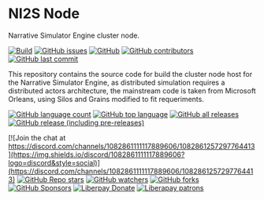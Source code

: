 # NI2S Node
Narrative Simulator Engine cluster node.

[![Build](https://img.shields.io/github/actions/workflow/status/arwni2s/ni2s-node/build.yml?style=plastic)](https://github.com/arwni2s/ni2s-node/actions?query=workflow%3Abuild)
[![GitHub issues](https://img.shields.io/github/issues/arwni2s/ni2s-node?style=plastic)](https://github.com/ARWNI2S/ni2s-node/issues)
[![GitHub](https://img.shields.io/github/license/arwni2s/ni2s-node?style=plastic)](https://github.com/arwni2s/ni2s-node)
[![GitHub contributors](https://img.shields.io/github/contributors/arwni2s/ni2s-node?style=plastic)](https://github.com/arwni2s/ni2s-node/graphs/contributors)
[![GitHub last commit](https://img.shields.io/github/last-commit/arwni2s/ni2s-node?style=plastic)](https://github.com/arwni2s/ni2s-node/graphs/commit-activity)

This repository contains the source code for build the cluster node host for the Narrative Simulator Engine, as distributed simulation requires a distributed actors architecture, the mainstream code is taken from Microsoft Orleans, using Silos and Grains modified to fit requeriments.


[![GitHub language count](https://img.shields.io/github/languages/count/arwni2s/ni2s-node?style=plastic)](https://github.com/arwni2s/ni2s-node)
[![GitHub top language](https://img.shields.io/github/languages/top/arwni2s/ni2s-node?style=plastic)](https://github.com/arwni2s/ni2s-node/search?l=c%23)
[![GitHub all releases](https://img.shields.io/github/downloads/arwni2s/ni2s-node/total?style=plastic)](https://github.com/arwni2s/ni2s-node/releases)
[![GitHub release (including pre-releases)](https://img.shields.io/github/v/release/arwni2s/ni2s-node?display-name=tag&include_prereleases&style=plastic)](https://github.com/arwni2s/ni2s-node/releases)

[![Join the chat at https://discord.com/channels/1082861111117889606/1082861257297764413](https://img.shields.io/discord/1082861111117889606?logo=discord&style=social)](https://discord.com/channels/1082861111117889606/1082861257297764413)
[![GitHub Repo stars](https://img.shields.io/github/stars/arwni2s/ni2s-node?style=social)](https://github.com/arwni2s/ni2s-node)
[![GitHub watchers](https://img.shields.io/github/watchers/arwni2s/ni2s-node?style=social)](https://github.com/arwni2s/ni2s-node/watchers)
[![GitHub forks](https://img.shields.io/github/forks/arwni2s/ni2s-node?style=social)](https://github.com/arwni2s/ni2s-node/forks)
[![GitHub Sponsors](https://img.shields.io/github/sponsors/arwni2s?logo=github&style=social)](https://github.com/arwni2s/ni2s-node)
[![Liberpay Donate](https://img.shields.io/liberapay/goal/ARWNI2S?label=Donate&logo=liberapay&style=flat)](https://liberapay.com/ARWNI2S/donate)
[![Liberapay patrons](https://img.shields.io/liberapay/patrons/arwni2s?logo=liberapay)](https://liberapay.com/ARWNI2S/donate)